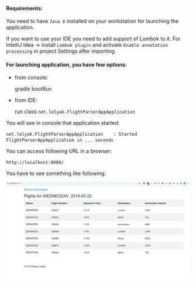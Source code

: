 #### Requirements:

You need to have `Java 8` installed on your workstation for launching the application.

If you want to use your IDE you need to add support of Lombok to it.
For IntelliJ Idea -> install `Lombok plugin` and activate `Enable annotation processing` in project Settings after importing.

#### For launching application, you have few options:

 - from console:
    
    gradle bootRun
    
 - from IDE:
 
    run class `net.lelyak.FlightParserAppApplication` 
    
You will see in console that application started:

    net.lelyak.FlightParserAppApplication    : Started FlightParserAppApplication in ... seconds
    
You can access following URL in a browser:

    http://localhost:8080/  
    
You have to see something like following:

![Flights application main page](flight-app-main-page.png)      